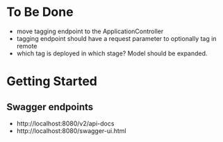 # To Be Done
* move tagging endpoint to the ApplicationController
* tagging endpoint should have a request parameter to optionally tag in remote
* which tag is deployed in which stage? Model should be expanded.


# Getting Started
## Swagger endpoints
* http://localhost:8080/v2/api-docs
* http://localhost:8080/swagger-ui.html
